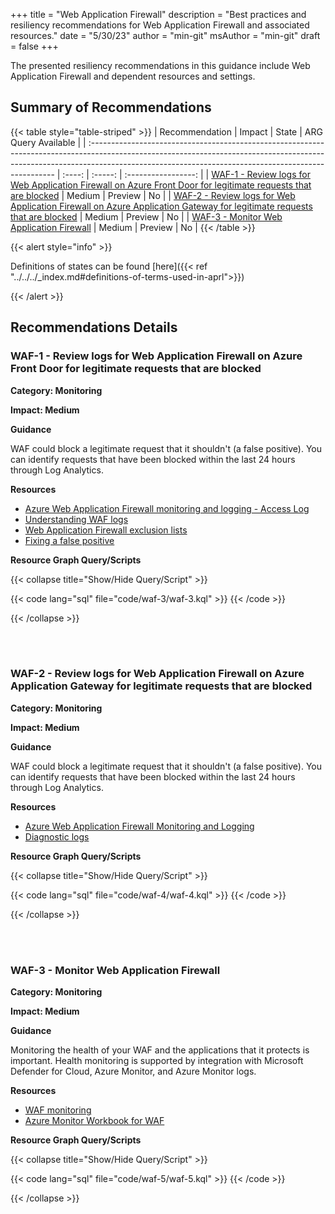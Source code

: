 +++
title = "Web Application Firewall"
description = "Best practices and resiliency recommendations for Web Application Firewall and associated resources."
date = "5/30/23"
author = "min-git"
msAuthor = "min-git"
draft = false
+++

The presented resiliency recommendations in this guidance include Web Application Firewall and dependent resources and settings.

## Summary of Recommendations

{{< table style="table-striped" >}}
| Recommendation | Impact | State | ARG Query Available |
| :--------------------------------------------------------------------------------------------------------------------------------------------------------------------------------------------------------------------------------- | :----: | :-----: | :-----------------: |
| [WAF-1 - Review logs for Web Application Firewall on Azure Front Door for legitimate requests that are blocked](#waf-1---review-logs-for-web-application-firewall-on-azure-front-door-for-legitimate-requests-that-are-blocked) | Medium | Preview | No |
| [WAF-2 - Review logs for Web Application Firewall on Azure Application Gateway for legitimate requests that are blocked](#waf-2---review-logs-for-web-application-firewall-on-azure-application-gateway-for-legitimate-requests-that-are-blocked) | Medium | Preview | No |
| [WAF-3 - Monitor Web Application Firewall](#waf-3---monitor-web-application-firewall) | Medium | Preview | No |
{{< /table >}}

{{< alert style="info" >}}

Definitions of states can be found [here]({{< ref "../../../_index.md#definitions-of-terms-used-in-aprl">}})

{{< /alert >}}

## Recommendations Details

### WAF-1 - Review logs for Web Application Firewall on Azure Front Door for legitimate requests that are blocked

**Category: Monitoring**

**Impact: Medium**

**Guidance**

WAF could block a legitimate request that it shouldn't (a false positive). You can identify requests that have been blocked within the last 24 hours through Log Analytics.

**Resources**

- [Azure Web Application Firewall monitoring and logging - Access Log](https://learn.microsoft.com/azure/web-application-firewall/afds/waf-front-door-monitor?pivots=front-door-standard-premium#access-logs)
- [Understanding WAF logs](https://learn.microsoft.com/azure/web-application-firewall/afds/waf-front-door-tuning?pivots=front-door-standard-premium#understanding-waf-logs)
- [Web Application Firewall exclusion lists](https://learn.microsoft.com/azure/web-application-firewall/ag/application-gateway-waf-configuration?tabs=portal)
- [Fixing a false positive](https://learn.microsoft.com/azure/web-application-firewall/ag/web-application-firewall-troubleshoot#fixing-false-positives)

**Resource Graph Query/Scripts**

{{< collapse title="Show/Hide Query/Script" >}}

{{< code lang="sql" file="code/waf-3/waf-3.kql" >}} {{< /code >}}

{{< /collapse >}}

<br><br>

### WAF-2 - Review logs for Web Application Firewall on Azure Application Gateway for legitimate requests that are blocked

**Category: Monitoring**

**Impact: Medium**

**Guidance**

WAF could block a legitimate request that it shouldn't (a false positive). You can identify requests that have been blocked within the last 24 hours through Log Analytics.

**Resources**

- [Azure Web Application Firewall Monitoring and Logging](https://learn.microsoft.com/azure/web-application-firewall/ag/application-gateway-waf-metrics#logs-and-diagnostics)
- [Diagnostic logs](https://learn.microsoft.com/azure/web-application-firewall/ag/web-application-firewall-logs#diagnostic-logs)

**Resource Graph Query/Scripts**

{{< collapse title="Show/Hide Query/Script" >}}

{{< code lang="sql" file="code/waf-4/waf-4.kql" >}} {{< /code >}}

{{< /collapse >}}

<br><br>

### WAF-3 - Monitor Web Application Firewall

**Category: Monitoring**

**Impact: Medium**

**Guidance**

Monitoring the health of your WAF and the applications that it protects is important. Health monitoring is supported by integration with Microsoft Defender for Cloud, Azure Monitor, and Azure Monitor logs.

**Resources**

- [WAF monitoring](https://learn.microsoft.com/azure/web-application-firewall/ag/ag-overview#waf-monitoring)
- [Azure Monitor Workbook for WAF](https://github.com/Azure/Azure-Network-Security/tree/master/Azure%20WAF/Workbook%20-%20WAF%20Monitor%20Workbook)

**Resource Graph Query/Scripts**

{{< collapse title="Show/Hide Query/Script" >}}

{{< code lang="sql" file="code/waf-5/waf-5.kql" >}} {{< /code >}}

{{< /collapse >}}

<br><br>
